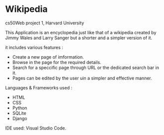 # Wikipedia
cs50Web project 1, Harvard University

This Application is an encyclopedia just like that of a wikipedia created by Jimmy Wales and Larry Sanger but a shorter and a simpler version of it.

it includes various features :

* Create a new page of imformation.
* Browse in the page for the required details.
* Search for a speccific page through URL or the dedicated search bar in it.
* Pages can be edited by the user uin a simpler and effective manner.

Languages & Frameworks used :

* HTML
* CSS
* Python
* SQLite
* Django

IDE used: Visual Studio Code.
